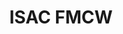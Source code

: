---
layout: post
title: ISAC FMCW
thumbnail: "./img/og-iclr2019.png"
description: Overview of interesting ICLR 2019 papers.
---
